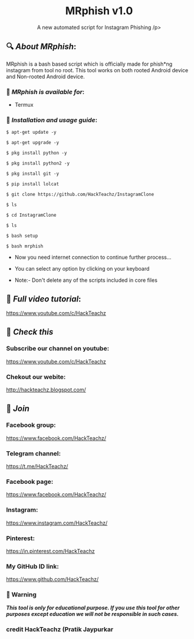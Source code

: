 <h1 align="center">MRphish v1.0</h1>
<p align="center">
      A new automated script for Instagram Phishing
/p>

## 🔍 ***About MRphish***:

MRphish is a bash based script which is officially made for phish*ng instagram from tool no root. This tool works on both rooted Android device and Non-rooted Android device.


### 📌 ***MRphish is available for***:

* Termux

### 📌 ***Installation and usage guide***:
```
$ apt-get update -y
```
```
$ apt-get upgrade -y
```
```
$ pkg install python -y 
```
```
$ pkg install python2 -y
```
```
$ pkg install git -y
```
```
$ pip install lolcat
```
```
$ git clone https://github.com/HackTeachz/InstagramClone
```
```
$ ls
```
```
$ cd InstagramClone
```
```
$ ls
```
```
$ bash setup
```
```
$ bash mrphish
```
* Now you need internet connection to continue further process...

* You can select any option by clicking on your keyboard

* Note:- Don't delete any of the scripts included in core files

## 📌 ***Full video tutorial***:
https://www.youtube.com/c/HackTeachz

## 🔗 ***Check this***

### Subscribe our channel on youtube:
https://www.youtube.com/c/HackTeachz

### Chekout our webite:
http://hackteachz.blogspot.com/

## 👥 ***Join***

### Facebook group: 
https://www.facebook.com/HackTeachz/

### Telegram channel:
https://t.me/HackTeachz/

### Facebook page:
https://www.facebook.com/HackTeachz/

### Instagram: 
https://www.instagram.com/HackTeachz/

### Pinterest:
https://in.pinterest.com/HackTeachz

### My GitHub ID link:
https://www.github.com/HackTeachz/

### 📢 Warning

***This tool is only for educational purpose. If you use this tool for other purposes except education we will not be responsible in such cases.***

### credit HackTeachz (Pratik Jaypurkar
